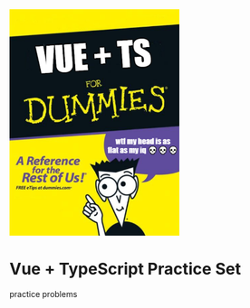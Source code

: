 <img alt="Gravity Assist" src="https://github.com/sitechtimes/vue-ts-practice/blob/main/public/for_dummies.png" width="300" />

# Vue + TypeScript Practice Set

practice problems
